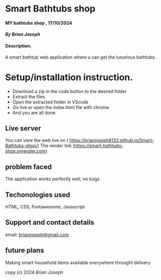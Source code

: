 # Smart Bathtubs shop
#### MY bathtubs shop , 17/10/2024
#### *By Brian Joseph*
#### Description.
A smart bathtub  web application where u can get the luxurious bathtubs.

# Setup/installation instruction.
* Download a zip in the code button to the desired folder
* Extract the files
* Open the extracted folder in VScode
* Go live or open the index.html file with chrome
* And you are all done

## Live server
You can view the web live on ( https://brianjoseph8132.github.io/Smart-Bathtubs-shop/)
The render link (https://smart-bathtubs-shop.onrender.com)

## problem faced 
The application works perfectly well, no bugs.

## Techonologies used
HTML, CSS, Fontawesome, Javascript

## Support and contact details
email: brianjoseph@gmail.com
## future plans 
Making smart household items available everywhere throught delivery 

copy (c) 2024 *Brian Joseph*